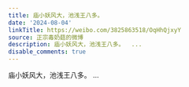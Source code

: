```yaml
---
title: 庙小妖风大，池浅王八多。
date: '2024-08-04'
linkTitle: https://weibo.com/3825863518/OqHhQjxyY
source: 正宗毒奶菇的微博
description: 庙小妖风大，池浅王八多。  ...
disable_comments: true
---
```

庙小妖风大，池浅王八多。  ...